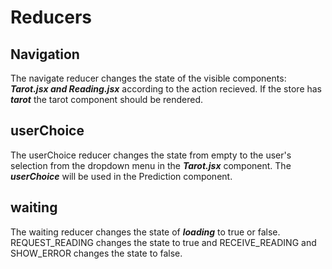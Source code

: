 # Reducers

## Navigation
The navigate reducer changes the state of the visible components: ***Tarot.jsx and Reading.jsx*** according to the action recieved. 
If the store has ***tarot*** the tarot component should be rendered.

## userChoice
The userChoice reducer changes the state from empty to the user's selection from the dropdown menu in the ***Tarot.jsx*** component.
The ***userChoice*** will be used in the Prediction component.

## waiting
The waiting reducer changes the state of ***loading*** to true or false.
REQUEST_READING changes the state to true and RECEIVE_READING and SHOW_ERROR changes the state to false.